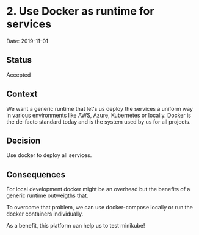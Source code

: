 # 2. Use Docker as runtime for services

Date: 2019-11-01

## Status

Accepted

## Context

We want a generic runtime that let's us deploy the services a uniform way in various environments like AWS, Azure, Kubernetes or locally.
Docker is the de-facto standard today and is the system used by us for all projects.

## Decision

Use docker to deploy all services.

## Consequences

For local development docker might be an overhead but the benefits of a generic runtime outweigths that.

To overcome that problem, we can use docker-compose locally or run the docker containers individually.

As a benefit, this platform can help us to test minikube!


